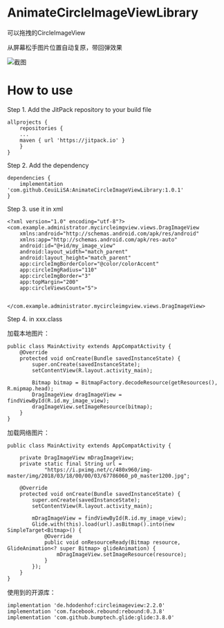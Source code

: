 # AnimateCircleImageViewLibrary

可以拖拽的CircleImageView

从屏幕松手图片位置自动复原，带回弹效果

![截图](https://github.com/CeuiLiSA/images/blob/master/ScreenRecord_2018-04-12-15-53-23.gif)

# How to use

Step 1. Add the JitPack repository to your build file
~~~
allprojects {
    repositories {
	...
	maven { url 'https://jitpack.io' }
    }
}
~~~

Step 2. Add the dependency
~~~
dependencies {
    implementation 'com.github.CeuiLiSA:AnimateCircleImageViewLibrary:1.0.1'
}
~~~

Step 3. use it in xml
~~~
<?xml version="1.0" encoding="utf-8"?>
<com.example.administrator.mycircleimgview.views.DragImageView
    xmlns:android="http://schemas.android.com/apk/res/android"
    xmlns:app="http://schemas.android.com/apk/res-auto"
    android:id="@+id/my_image_view"
    android:layout_width="match_parent"
    android:layout_height="match_parent"
    app:circleImgBorderColor="@color/colorAccent"
    app:circleImgRadius="110"
    app:circleImgBorder="3"
    app:topMargin="200"
    app:circleViewsCount="5">


</com.example.administrator.mycircleimgview.views.DragImageView>
~~~

Step 4. in xxx.class

加载本地图片：
~~~
public class MainActivity extends AppCompatActivity {
    @Override
    protected void onCreate(Bundle savedInstanceState) {
        super.onCreate(savedInstanceState);
        setContentView(R.layout.activity_main);
        
        Bitmap bitmap = BitmapFactory.decodeResource(getResources(), R.mipmap.head);
        DragImageView dragImageView = findViewById(R.id.my_image_view);
        dragImageView.setImageResource(bitmap);
    }
}
~~~

加载网络图片：

~~~
public class MainActivity extends AppCompatActivity {

    private DragImageView mDragImageView;
    private static final String url =
            "https://i.pximg.net/c/480x960/img-master/img/2018/03/18/00/00/03/67786060_p0_master1200.jpg";

    @Override
    protected void onCreate(Bundle savedInstanceState) {
        super.onCreate(savedInstanceState);
        setContentView(R.layout.activity_main);

        mDragImageView = findViewById(R.id.my_image_view);
        Glide.with(this).load(url).asBitmap().into(new SimpleTarget<Bitmap>() {
            @Override
            public void onResourceReady(Bitmap resource, GlideAnimation<? super Bitmap> glideAnimation) {
                mDragImageView.setImageResource(resource);
            }
        });
    }
}
~~~

使用到的开源库：
~~~
implementation 'de.hdodenhof:circleimageview:2.2.0'
implementation 'com.facebook.rebound:rebound:0.3.8'
implementation 'com.github.bumptech.glide:glide:3.8.0'
~~~

